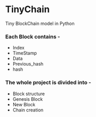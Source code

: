 # TinyChain
Tiny BlockChain model in Python

### Each Block contains - 
* Index
* TimeStamp
* Data
* Previous_hash
* hash

### The whole project is divided into - 
* Block structure
* Genesis Block
* New Block
* Chain creation
